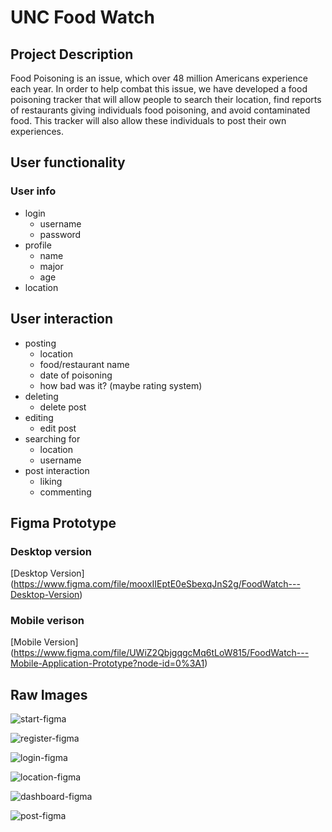 # UNC Food Watch

## Project Description

Food Poisoning is an issue, which over 48 million Americans experience each year. In order to help combat this issue, we have developed a food poisoning tracker that will allow people to search their location, find reports of restaurants giving individuals food poisoning, and avoid contaminated food. This tracker will also allow these individuals to post their own experiences.

## User functionality

### User info

- login
  - username
  - password
- profile
  - name
  - major
  - age
- location

## User interaction

- posting
  - location
  - food/restaurant name
  - date of poisoning
  - how bad was it? (maybe rating system)
- deleting
  - delete post
- editing
  - edit post
- searching for
  - location
  - username
- post interaction
  - liking
  - commenting

## Figma Prototype

### Desktop version

[Desktop Version] (https://www.figma.com/file/mooxIIEptE0eSbexqJnS2g/FoodWatch---Desktop-Version)

### Mobile verison

[Mobile Version] (https://www.figma.com/file/UWiZ2QbjgqgcMq6tLoW815/FoodWatch---Mobile-Application-Prototype?node-id=0%3A1)

## Raw Images

![start-figma](https://user-images.githubusercontent.com/69479656/166119494-23a85ac8-0a04-4a7e-88b8-35ab5b574219.JPG)

![register-figma](https://user-images.githubusercontent.com/69479656/166119520-85e29725-8041-4f50-98f3-33b4bbd374b6.JPG)

![login-figma](https://user-images.githubusercontent.com/69479656/166119530-948dac87-136d-41b6-bbd4-f705ad848535.JPG)

![location-figma](https://user-images.githubusercontent.com/69479656/166119540-a1f66c07-7657-4a2d-9202-d6cb07dbeee9.JPG)

![dashboard-figma](https://user-images.githubusercontent.com/69479656/166119551-a9a6bf91-a860-48b9-b280-6c3b53d5795c.JPG)

![post-figma](https://user-images.githubusercontent.com/69479656/166119557-a4506c94-1b15-453d-8bea-3c1184760282.JPG)
